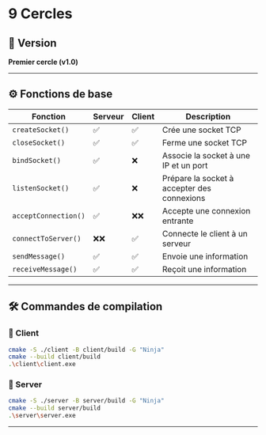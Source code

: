 # 9 Cercles

## 📁 Version

**Premier cercle (v1.0)**

---

## ⚙️ Fonctions de base

| Fonction             | Serveur | Client | Description                                 |
|----------------------|---------|--------|---------------------------------------------|
| `createSocket()`     | ✅       | ✅      | Crée une socket TCP                         |
| `closeSocket()`      | ✅       | ✅      | Ferme une socket TCP                        |
| `bindSocket()`       | ✅       | ❌      | Associe la socket à une IP et un port       |
| `listenSocket()`     | ✅       | ❌      | Prépare la socket à accepter des connexions |
| `acceptConnection()` | ✅       | ❌❌     | Accepte une connexion entrante              |
| `connectToServer()`  | ❌❌     | ✅      | Connecte le client à un serveur             |
| `sendMessage()`      | ✅       | ✅      | Envoie une information                      |
| `receiveMessage()`   | ✅       | ✅      | Reçoit une information                      |

---

## 🛠️ Commandes de compilation

### 🔹 Client

```bash
cmake -S ./client -B client/build -G "Ninja"
cmake --build client/build
.\client\client.exe
```

### 🔹 Server

```bash
cmake -S ./server -B server/build -G "Ninja"
cmake --build server/build
.\server\server.exe
```
---